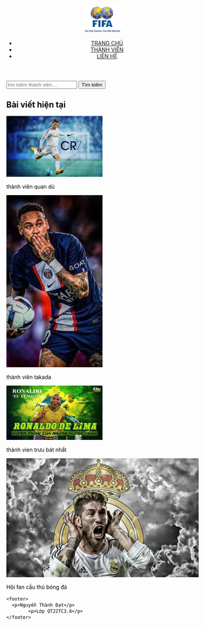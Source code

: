 <!doctype html>
<html>
<head>
<meta charset="utf-8">
<title>takada fc</title>
	<link rel="stylesheet" href="siu.css">
	<style type="text/css">
	body,td,th {
    color: #000000;
}
    </style>
</head>
<body>
	<header>
		<div class="logo">
		 <img src="logo-11.jpg" alt="logo" width="100">
		</div>
		<nav class="menu">
			<ul>
		<li><a href="#">TRANG CHỦ</a></li>
		<li><a href="#">THÀNH VIÊN</a></li>
		<li><a href="#">LIÊN HỆ</a></li>
			</ul>
			</nav>
		</header>
		<div  class="continer">
			<div class="col1">
				<div class="search-bar">
				  <form action="/search" method="get">
						<input type="text" name="query" placeholder="tìm kiếm thành viên....">
					<button type="submit"> Tìm kiếm</button>
					</form>
			  </div>
				<h2>Bài viết hiện tại</h2>
				<div class="post">
					<img src="Hinh-nen-ronaldo-cr7-may-tinh-laptop-2.jpg" alt="bài viết 1" width="50%">
					<p>thành viên quan dú</p>
			  </div>
				<div class="post">
					<img src="images (1).jfif" alt="bài viết 2" width="50%">
					<p>thành viên takada</p>
			  </div>
				<div class="post">
					<img src="13092023_231733.jpeg" alt="bài viết 3" width="50%">
					<p>thành vien trưu bát nhất</p>
				</div>
			</div>
			<div class="col2">
				<img src="anh-ramos-4k-15-16-07-17.jpg" alt="hình ảnh bài viêt " width="100%">
				<p>Hội fan cầu thủ bóng đá</p>
			</div>
</div>
		
	<footer>
	  <p>Nguyễn Thành Đạt</p>
			<p>Lớp QT22TC3.6</p>
	</footer>
	
</body>
</html>
